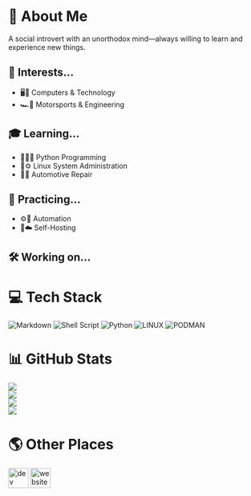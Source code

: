 # 🪪 About Me
A social introvert with an unorthodox mind—always willing to learn and experience new things.

## 💫 Interests...
- 🖥️📱 Computers & Technology
- 🏎️📐 Motorsports & Engineering

## 🎓 Learning...
- 🐍👨‍💻 Python Programming
- 🐧⚙️ Linux System Administration
- 🚗🔧 Automotive Repair

## 🎯 Practicing...
- ⚙️📝 Automation
- 🏡☁️ Self-Hosting

## 🛠️ Working on...


# 💻 Tech Stack
![Markdown](https://img.shields.io/badge/markdown-%23000000.svg?style=for-the-badge&logo=markdown&logoColor=white) ![Shell Script](https://img.shields.io/badge/shell_script-%23121011.svg?style=for-the-badge&logo=gnu-bash&logoColor=white) ![Python](https://img.shields.io/badge/python-3670A0?style=for-the-badge&logo=python&logoColor=ffdd54) ![LINUX](https://img.shields.io/badge/Linux-FCC624?style=for-the-badge&logo=linux&logoColor=black) ![PODMAN](https://img.shields.io/badge/podman-892CA0.svg?style=for-the-badge&logo=podman&logoColor=white)

# 📊 GitHub Stats
![](https://github-profile-trophy.vercel.app/?username=N3WK1D&theme=dark&no-frame=true&no-bg=true&margin-w=4)<br/>
![](https://github-readme-streak-stats.herokuapp.com/?user=N3WK1D&theme=dark&hide_border=true)<br/>
![](https://github-readme-stats.vercel.app/api?username=N3WK1D&theme=dark&hide_border=true&include_all_commits=false&count_private=false)<br/>
![](https://github-readme-stats.vercel.app/api/top-langs/?username=N3WK1D&theme=dark&hide_border=true&include_all_commits=false&count_private=false&layout=compact)<br/>

# 🌎 Other Places
[<img src='https://cdn.jsdelivr.net/npm/simple-icons@3.0.1/icons/dev-dot-to.svg' alt='dev' height='40'>](https://dev.to/n3wk1d) [<img src='https://cdn.jsdelivr.net/npm/simple-icons@3.0.1/icons/icloud.svg' alt='website' height='40'>](https://n3wk1d.github.io)

<!-- Proudly created with GPRM ( https://gprm.itsvg.in ) -->
<!---
N3WK1D/N3WK1D is a ✨ special ✨ repository because its `README.md` (this file) appears on your GitHub profile.
You can click the Preview link to take a look at your changes.
--->
